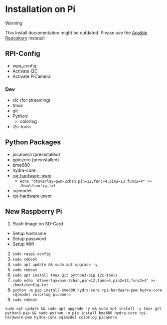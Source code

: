 # Installation on Pi
> [!WARNING]
> This Install documentation might be outdated. Please use the [Ansible Repository](https://github.com/gluecksklee/ansible) instead!

## RPI-Config

* wpa_config
* Activate I2C
* Activate PiCamera


### Dev

* vlc (for streaming)
* tmux
* git
* Python:
  * colorlog
* i2c-tools

## Python Packages

* picamera (preinstalled)
* gpiozero (preinstalled)
* bme680
* hydra-core
* [rpi-hardware-pwm](https://pypi.org/project/rpi-hardware-pwm/)
    * `echo "dtoverlay=pwm-2chan,pin=12,func=4,pin2=13,func2=4" >> /boot/config.txt`
* sqlmodel
* rpi-hardware-pwm




## New Raspberry Pi
1. Flash Image on SD-Card
  * Setup hostname
  * Setup password
  * Setup Wifi
2. `sudo raspi-config`
3. `sudo reboot`
4. `sudo apt update && sudo apt upgrade -y`
5. `sudo reboot`
6. `sudo apt install tmux git python3-pip i2c-tools`
7. `sudo echo 'dtoverlay=pwm-2chan,pin=12,func=4,pin2=13,func2=4' >> /boot/config.txt` 
8. `python -m pip install bme680 hydra-core rpi-hardware-pwm hydra-core sqlmodel colorlog picamera`
9. `sudo reboot`

````shell
sudo apt update && sudo apt upgrade -y && sudo apt install -y tmux git python3-pip && sudo python -m pip install bme680 hydra-core rpi-hardware-pwm hydra-core sqlmodel colorlog picamera
````
